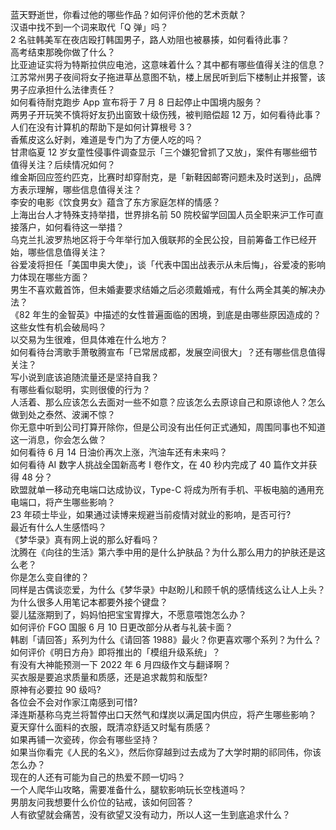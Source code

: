 蓝天野逝世，你看过他的哪些作品？如何评价他的艺术贡献？  
汉语中找不到一个词来取代「Q 弹」吗？  
2 名驻韩美军在夜店殴打韩国男子，路人劝阻也被暴揍，如何看待此事？  
高考结束那晚你做了什么？  
比亚迪证实将为特斯拉供应电池，这意味着什么？其中都有哪些值得关注的信息？  
江苏常州男子夜间将女子拖进草丛意图不轨，楼上居民听到后下楼制止并报警，该男子应承担什么法律责任？  
如何看待耐克跑步 App 宣布将于 7 月 8 日起停止中国境内服务？  
两男子开玩笑不慎将好友扔出窗致十级伤残，被判赔偿超 12 万，如何看待此事？  
人们在没有计算机的帮助下是如何计算根号 3？  
香蕉皮这么好剥，难道是专门为了方便人吃的吗？  
甘肃临夏 12 岁女童性侵事件调查显示「三个嫌犯曾抓了又放」，案件有哪些细节值得关注？后续情况如何？  
维金斯回应签约匹克，比赛时却穿耐克，是「新鞋因邮寄问题未及时送到」，品牌方表示理解，哪些信息值得关注？  
李安的电影《饮食男女》蕴含了东方家庭怎样的情感？  
上海出台人才特殊支持举措，世界排名前 50 院校留学回国人员全职来沪工作可直接落户，如何看待这一举措？  
乌克兰扎波罗热地区将于今年举行加入俄联邦的全民公投，目前筹备工作已经开始，哪些信息值得关注？  
谷爱凌将担任「美国申奥大使」，谈「代表中国出战表示从未后悔」，谷爱凌的影响力体现在哪些方面？  
男生不喜欢戴首饰，但未婚妻要求结婚之后必须戴婚戒，有什么两全其美的解决办法？  
《82 年生的金智英》中描述的女性普遍面临的困境，到底是由哪些原因造成的？这些女性有机会破局吗？  
以交易为生很难，但具体难在什么地方？  
如何看待台湾歌手萧敬腾宣布「已常居成都，发展空间很大」？还有哪些信息值得关注？  
写小说到底该追随流量还是坚持自我？  
有哪些看似聪明，实则很傻的行为？  
人活着、那么应该怎么去面对一些不如意？应该怎么去原谅自己和原谅他人？怎么做到处之泰然、波澜不惊？  
你无意中听到公司打算开除你，但是公司没有出任何正式通知，周围同事也不知道这一消息，你会怎么做？  
如何看待 6 月 14 日油价再次上涨，汽油车还有未来吗？  
如何看待 AI 数字人挑战全国新高考 Ⅰ 卷作文，在 40 秒内完成了 40 篇作文并获得 48 分？  
欧盟就单一移动充电端口达成协议，Type-C 将成为所有手机、平板电脑的通用充电端口，将产生哪些影响？  
23 年硕士毕业，如果通过读博来规避当前疫情对就业的影响，是否可行?  
最近有什么人生感悟吗？  
《梦华录》真有网上说的那么好看吗？  
沈腾在《向往的生活》第六季中用的是什么护肤品？为什么那么用力的护肤还是这么老？  
你是怎么变自律的？  
同样是古偶谈恋爱，为什么《梦华录》中赵盼儿和顾千帆的感情线这么让人上头？  
为什么很多人用笔记本都要外接个键盘？  
婴儿猛涨期到了，妈妈怕把宝宝胃撑大，不愿意喂饱怎么办？  
如何评价 FGO 国服 6 月 10 日更改部分从者与礼装卡面？  
韩剧「请回答」系列为什么《请回答 1988》最火？你更喜欢哪个系列？为什么？  
如何评价《明日方舟》即将推出的「模组升级系统」？  
有没有大神能预测一下 2022 年 6 月四级作文与翻译啊？  
买衣服是要追求质量和质感，还是追求裁剪和版型?  
原神有必要拉 90 级吗?  
各位会不会对作家江南感到可惜?  
泽连斯基称乌克兰将暂停出口天然气和煤炭以满足国内供应，将产生哪些影响？  
夏天穿什么面料的衣服，既清凉舒适又时髦有质感？  
如果再铺一次瓷砖，你会有哪些坚持？  
如果当你看完《人民的名义》，然后你穿越到过去成为了大学时期的祁同伟，你该怎么办？  
现在的人还有可能为自己的热爱不顾一切吗？  
一个人爬华山攻略，需要准备什么，腿软影响玩长空栈道吗？  
男朋友问我想要什么价位的钻戒，该如何回答？  
人有欲望就会痛苦，没有欲望又没有动力，所以人这一生到底追求什么？  
